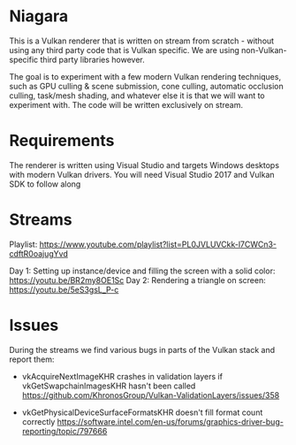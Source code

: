 # Niagara

This is a Vulkan renderer that is written on stream from scratch - without using any third party code that is Vulkan specific. We are using non-Vulkan-specific third party libraries however.

The goal is to experiment with a few modern Vulkan rendering techniques, such as GPU culling & scene submission, cone culling, automatic occlusion culling, task/mesh shading, and whatever else it is that we will want to experiment with.
The code will be written exclusively on stream.

# Requirements

The renderer is written using Visual Studio and targets Windows desktops with modern Vulkan drivers. You will need Visual Studio 2017 and Vulkan SDK to follow along

# Streams

Playlist: https://www.youtube.com/playlist?list=PL0JVLUVCkk-l7CWCn3-cdftR0oajugYvd

Day 1: Setting up instance/device and filling the screen with a solid color: https://youtu.be/BR2my8OE1Sc
Day 2: Rendering a triangle on screen: https://youtu.be/5eS3gsL_P-c

# Issues

During the streams we find various bugs in parts of the Vulkan stack and report them:

* vkAcquireNextImageKHR crashes in validation layers if vkGetSwapchainImagesKHR hasn't been called
https://github.com/KhronosGroup/Vulkan-ValidationLayers/issues/358

* vkGetPhysicalDeviceSurfaceFormatsKHR doesn't fill format count correctly
https://software.intel.com/en-us/forums/graphics-driver-bug-reporting/topic/797666
